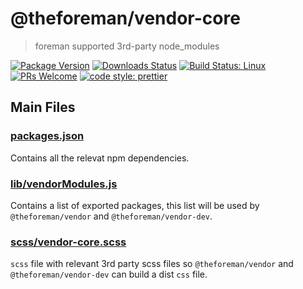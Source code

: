 # @theforeman/vendor-core

> foreman supported 3rd-party node_modules

[![Package Version](https://img.shields.io/npm/v/@theforeman/vendor-core.svg?style=flat-square)](https://www.npmjs.com/package/@theforeman/vendor-core)
[![Downloads Status](https://img.shields.io/npm/dm/@theforeman/vendor-core.svg?style=flat-square)](https://npm-stat.com/charts.html?package=@theforeman/vendor-core&from=2016-04-01)
[![Build Status: Linux](https://img.shields.io/travis/theforeman/foreman-js/master.svg?style=flat-square)](https://travis-ci.org/theforeman/foreman-js)
[![PRs Welcome](https://img.shields.io/badge/PRs-welcome-brightgreen.svg?style=flat-square)](http://makeapullrequest.com)
[![code style: prettier](https://img.shields.io/badge/code_style-prettier-ff69b4.svg?style=flat-square)](https://github.com/prettier/prettier)

## Main Files

### [packages.json](package.json)
Contains all the relevat npm dependencies.

### [lib/vendorModules.js](lib/vendorModules.js)
Contains a list of exported packages, this list will be used by `@theforeman/vendor` and `@theforeman/vendor-dev`.

### [scss/vendor-core.scss](scss/vendor-core.scss)
`scss` file with relevant 3rd party scss files so `@theforeman/vendor` and `@theforeman/vendor-dev` can build a dist `css` file.
